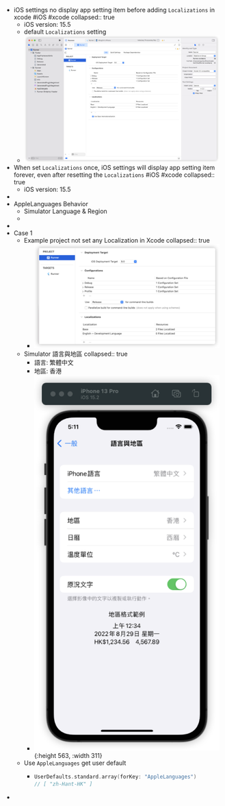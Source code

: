 - iOS settings no display app setting item before adding `Localizations` in xcode #iOS #xcode
  collapsed:: true
	- iOS version: 15.5
	- default `Localizations` setting
	- ![image.png](../assets/image_1655287401953_0.png)
- When set `Localizations` once, iOS settings will display app setting item forever, even after resetting the `Localizations` #iOS #xcode
  collapsed:: true
	- iOS version: 15.5
-
- AppleLanguages Behavior
	- Simulator Language & Region
	-
-
- Case 1
	- Example project not set any Localization in Xcode
	  collapsed:: true
		- ![image.png](../assets/image_1655284191132_0.png)
	- Simulator 語言與地區
	  collapsed:: true
		- 語言: 繁體中文
		- 地區: 香港
		- ![image.png](../assets/image_1655284278188_0.png){:height 563, :width 311}
	- Use `AppleLanguages` get user default
		- ```swift
		  UserDefaults.standard.array(forKey: "AppleLanguages")
		  // [ "zh-Hant-HK" ]
		  ```
-